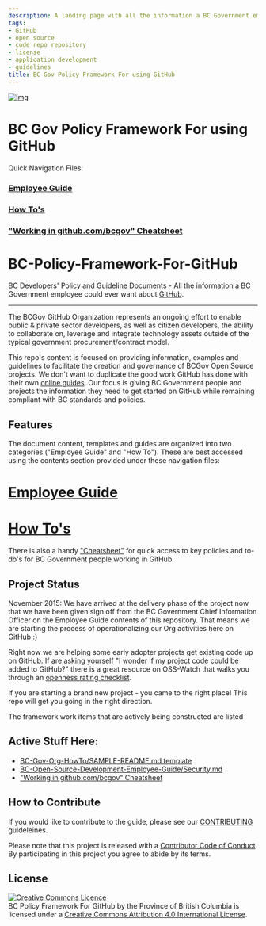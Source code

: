 ```yaml
---
description: A landing page with all the information a BC Government employee would ever want to know about using GitHub as a code repository for their application.
tags:
- GitHub
- open source
- code repo repository
- license
- application development
- guidelines
title: BC Gov Policy Framework For using GitHub
---
```

[![img](https://img.shields.io/badge/Lifecycle-Stable-97ca00)](https://github.com/bcgov/repomountie/blob/master/doc/lifecycle-badges.md)

# BC Gov Policy Framework For using GitHub

Quick Navigation Files:
### [Employee Guide](https://github.com/bcgov/BC-Policy-Framework-For-GitHub/blob/master/BC-Open-Source-Development-Employee-Guide/README.md)
### [How To's](https://github.com/bcgov/BC-Policy-Framework-For-GitHub/blob/master/BC-Gov-Org-HowTo/README.md)
### ["Working in github.com/bcgov" Cheatsheet](https://github.com/bcgov/BC-Policy-Framework-For-GitHub/blob/master/BC-Gov-Org-HowTo/Cheatsheet.md)

# BC-Policy-Framework-For-GitHub
BC Developers' Policy and Guideline Documents - All the information a BC Government employee could ever want about [GitHub](https://github.com/bcgov).

***
The BCGov GitHub Organization represents an ongoing effort to enable public & private sector developers, as well as citizen developers, the ability to collaborate on, leverage and integrate technology assets outside of the typical government procurement/contract model.

This repo's content is focused on providing information, examples and guidelines to facilitate the creation and governance of BCGov Open Source projects. We don't want to duplicate the good work GitHub has done with their own [online guides](https://guides.github.com/). Our focus is giving BC Government people and projects the information they need to get started on GitHub while remaining compliant with BC standards and policies.

## Features

The document content, templates and guides are organized into two categories ("Employee Guide" and "How To"). These are best accessed using the contents section provided under these navigation files:

# [Employee Guide](https://github.com/bcgov/BC-Policy-Framework-For-GitHub/blob/master/BC-Open-Source-Development-Employee-Guide/README.md)
# [How To's](https://github.com/bcgov/BC-Policy-Framework-For-GitHub/blob/master/BC-Gov-Org-HowTo/README.md)


There is also a handy ["Cheatsheet"](https://github.com/bcgov/BC-Policy-Framework-For-GitHub/blob/master/BC-Gov-Org-HowTo/Cheatsheet.md) for quick access to key policies and to-do's for BC Government people working in GitHub.


## Project Status
November 2015: We have arrived at the delivery phase of the project now that we have been given sign off from the BC Government Chief Information Officer on the Employee Guide contents of this repository. That means we are starting the process of operationalizing our Org activities here on GitHub :)

Right now we are helping some early adopter projects get existing code up on GitHub. If are asking yourself "I wonder if my project code could be added to GitHub?" there is a great resource on OSS-Watch that walks you through an [openness rating checklist](http://oss-watch.ac.uk/apps/openness/).

If you are starting a brand new project - you came to the right place! This repo will get you going in the right direction.

The framework work items that are actively being constructed are listed
## Active Stuff Here:
* [BC-Gov-Org-HowTo/SAMPLE-README.md template](https://github.com/bcgov/BC-Policy-Framework-For-GitHub/blob/master/BC-Gov-Org-HowTo/SAMPLE-README.md)
* [BC-Open-Source-Development-Employee-Guide/Security.md](https://github.com/bcgov/BC-Policy-Framework-For-GitHub/blob/master/BC-Open-Source-Development-Employee-Guide/Security.md)
* ["Working in github.com/bcgov" Cheatsheet](https://github.com/bcgov/BC-Policy-Framework-For-GitHub/blob/master/BC-Gov-Org-HowTo/Cheatsheet.md)

## How to Contribute

If you would like to contribute to the guide, please see our [CONTRIBUTING](https://github.com/bcgov/BC-Policy-Framework-For-GitHub/blob/master/CONTRIBUTING.md) guideleines.

Please note that this project is released with a [Contributor Code of Conduct](https://github.com/bcgov/BC-Policy-Framework-For-GitHub/blob/master/CODE_OF_CONDUCT.md). By participating in this project you agree to abide by its terms.

## License

<a rel="license" href="http://creativecommons.org/licenses/by/4.0/"><img alt="Creative Commons Licence" style="border-width:0" src="https://i.creativecommons.org/l/by/4.0/80x15.png" /></a><br /><span xmlns:dct="http://purl.org/dc/terms/" property="dct:title">BC Policy Framework For GitHub by the Province of British Columbia</span> is licensed under a <a rel="license" href="http://creativecommons.org/licenses/by/4.0/">Creative Commons Attribution 4.0 International License</a>.

